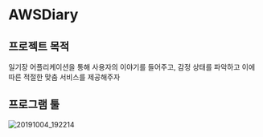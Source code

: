 # AWSDiary

## 프로젝트 목적
일기장 어플리케이션을 통해 사용자의 이야기를 들어주고, 감정 상태를 파악하고 이에 따른 적절한 맞춤 서비스를 제공해주자

## 프로그램 툴
![20191004_192214](https://user-images.githubusercontent.com/46624636/66200546-508b2280-e6dc-11e9-9c8c-10f4acd1935d.png)
